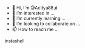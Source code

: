 - 👋 Hi, I’m @Aditya88ui
- 👀 I’m interested in ...
- 🌱 I’m currently learning ...
- 💞️ I’m looking to collaborate on ...
- 📫 How to reach me ...

<!---
Aditya88ui/Aditya88ui is a ✨ special ✨ repository because its `README.md` (this file) appears on your GitHub profile.
You can click the Preview link to take a look at your changes.
--->instashell

